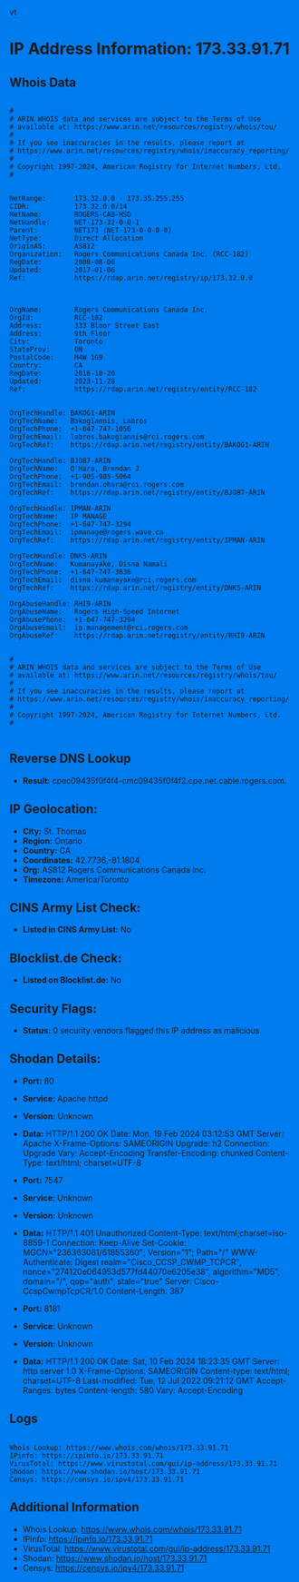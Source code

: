 vt
# IP Address Information: 173.33.91.71

## Whois Data
```

#
# ARIN WHOIS data and services are subject to the Terms of Use
# available at: https://www.arin.net/resources/registry/whois/tou/
#
# If you see inaccuracies in the results, please report at
# https://www.arin.net/resources/registry/whois/inaccuracy_reporting/
#
# Copyright 1997-2024, American Registry for Internet Numbers, Ltd.
#


NetRange:       173.32.0.0 - 173.35.255.255
CIDR:           173.32.0.0/14
NetName:        ROGERS-CAB-HSD
NetHandle:      NET-173-32-0-0-1
Parent:         NET173 (NET-173-0-0-0-0)
NetType:        Direct Allocation
OriginAS:       AS812
Organization:   Rogers Communications Canada Inc. (RCC-182)
RegDate:        2008-08-06
Updated:        2017-01-06
Ref:            https://rdap.arin.net/registry/ip/173.32.0.0



OrgName:        Rogers Communications Canada Inc.
OrgId:          RCC-182
Address:        333 Bloor Street East 
Address:        9th Floor
City:           Toronto
StateProv:      ON
PostalCode:     M4W 1G9
Country:        CA
RegDate:        2016-10-20
Updated:        2023-11-28
Ref:            https://rdap.arin.net/registry/entity/RCC-182


OrgTechHandle: BAKOG1-ARIN
OrgTechName:   Bakogiannis, Labros 
OrgTechPhone:  +1-647-747-1056 
OrgTechEmail:  labros.bakogiannis@rci.rogers.com
OrgTechRef:    https://rdap.arin.net/registry/entity/BAKOG1-ARIN

OrgTechHandle: BJO87-ARIN
OrgTechName:   O'Hara, Brendan J
OrgTechPhone:  +1-905-985-5064 
OrgTechEmail:  brendan.ohara@rci.rogers.com
OrgTechRef:    https://rdap.arin.net/registry/entity/BJO87-ARIN

OrgTechHandle: IPMAN-ARIN
OrgTechName:   IP MANAGE
OrgTechPhone:  +1-647-747-3294 
OrgTechEmail:  ipmanage@rogers.wave.ca
OrgTechRef:    https://rdap.arin.net/registry/entity/IPMAN-ARIN

OrgTechHandle: DNK5-ARIN
OrgTechName:   Kumanayake, Disna Namali
OrgTechPhone:  +1-647-747-3636 
OrgTechEmail:  disna.kumanayake@rci.rogers.com
OrgTechRef:    https://rdap.arin.net/registry/entity/DNK5-ARIN

OrgAbuseHandle: RHI9-ARIN
OrgAbuseName:   Rogers High-Speed Internet
OrgAbusePhone:  +1-647-747-3294 
OrgAbuseEmail:  ip.management@rci.rogers.com
OrgAbuseRef:    https://rdap.arin.net/registry/entity/RHI9-ARIN


#
# ARIN WHOIS data and services are subject to the Terms of Use
# available at: https://www.arin.net/resources/registry/whois/tou/
#
# If you see inaccuracies in the results, please report at
# https://www.arin.net/resources/registry/whois/inaccuracy_reporting/
#
# Copyright 1997-2024, American Registry for Internet Numbers, Ltd.
#


```
## Reverse DNS Lookup
- **Result:** cpec09435f0f4f4-cmc09435f0f4f2.cpe.net.cable.rogers.com.

## IP Geolocation:
- **City:** St. Thomas
- **Region:** Ontario
- **Country:** CA
- **Coordinates:** 42.7736,-81.1804
- **Org:** AS812 Rogers Communications Canada Inc.
- **Timezone:** America/Toronto

## CINS Army List Check:
- **Listed in CINS Army List:** 
No

## Blocklist.de Check:
- **Listed on Blocklist.de:** 
No

## Security Flags:
- **Status:** 0 security vendors flagged this IP address as malicious

## Shodan Details:
- **Port:** 80
- **Service:** Apache httpd
- **Version:** Unknown
- **Data:** HTTP/1.1 200 OK
Date: Mon, 19 Feb 2024 03:12:53 GMT
Server: Apache
X-Frame-Options: SAMEORIGIN
Upgrade: h2
Connection: Upgrade
Vary: Accept-Encoding
Transfer-Encoding: chunked
Content-Type: text/html; charset=UTF-8



- **Port:** 7547
- **Service:** Unknown
- **Version:** Unknown
- **Data:** HTTP/1.1 401 Unauthorized
Content-Type: text/html;charset=iso-8859-1
Connection: Keep-Alive
Set-Cookie: MGCN="236363061/61855360"; Version="1"; Path="/"
WWW-Authenticate: Digest realm="Cisco_CCSP_CWMP_TCPCR", nonce="274120e064953d577fd44070e6205e38", algorithm="MD5", domain="/", qop="auth", stale="true"
Server: Cisco-CcspCwmpTcpCR/1.0
Content-Length: 387



- **Port:** 8181
- **Service:** Unknown
- **Version:** Unknown
- **Data:** HTTP/1.1 200 OK
Date: Sat, 10 Feb 2024 18:23:35 GMT
Server: http server 1.0
X-Frame-Options: SAMEORIGIN
Content-type: text/html; charset=UTF-8
Last-modified: Tue, 12 Jul 2022 09:21:12 GMT
Accept-Ranges: bytes
Content-length: 580
Vary: Accept-Encoding

<html style="background:#007cef">
<head>
<meta http-equiv="expires" content="0">
<script type='text/javascript'>
pr=(document.location.protocol == 'https:') ? 'https' : 'http';
pt=(location.port == '') ? '' : ':' + location.port;
redirect_suffix = "/redirect.html?count="+Math.random();
if(location.hostname.indexOf(':') == -1)
{
location.href=pr+"://"+location.hostname+pt+redirect_suffix;
}
else	//could be ipv6 addr
{
var url = "";
url=pr+"://["+ location.hostname.replace(/[\[\]]/g, '') +"]"+pt+redirect_suffix;
location.href = url;
}
</script>
</head>
<body>
</body>
</html>


## Logs
```

Whois Lookup: https://www.whois.com/whois/173.33.91.71
IPinfo: https://ipinfo.io/173.33.91.71
VirusTotal: https://www.virustotal.com/gui/ip-address/173.33.91.71
Shodan: https://www.shodan.io/host/173.33.91.71
Censys: https://censys.io/ipv4/173.33.91.71

```
## Additional Information
- Whois Lookup: https://www.whois.com/whois/173.33.91.71
- IPinfo: https://ipinfo.io/173.33.91.71
- VirusTotal: https://www.virustotal.com/gui/ip-address/173.33.91.71
- Shodan: https://www.shodan.io/host/173.33.91.71
- Censys: https://censys.io/ipv4/173.33.91.71

